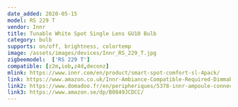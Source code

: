 ```yaml
---
date_added: 2020-05-15
model: RS 229 T
vendor: Innr
title: Tunable White Spot Single Lens GU10 Bulb 
category: bulb
supports: on/off, brightness, colortemp
image: /assets/images/devices/Innr_RS_229_T.jpg
zigbeemodel:  ['RS 229 T']
compatible: [z2m,iob,z4d,deconz]
mlink: https://www.innr.com/en/product/smart-spot-comfort-sl-4pack/
link: https://www.amazon.co.uk/Innr-Ambiance-Compatible-Required-Dimmable/dp/B0848YGD4B
link2: https://www.domadoo.fr/en/peripheriques/5378-innr-ampoule-connectee-type-gu10-zigbee-30-pack-de-4-ampoules-blanc-reglable-2200k-a-5000k-8718781552640.html
link3: https://www.amazon.se/dp/B0849JCDCC/
---
```

